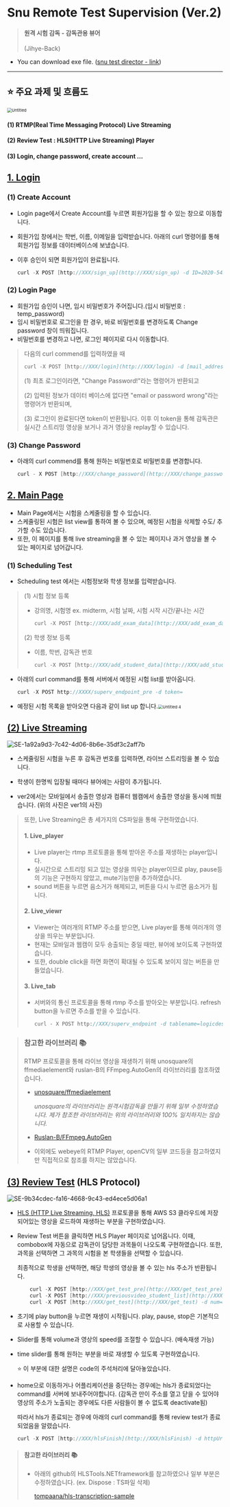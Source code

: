 # Snu Remote Test Supervision (Ver.2)

> #### 원격 시험 감독 - 감독관용 뷰어
>
> (Jihye-Back)

- You can download exe file. ([snu test director - link](https://drive.google.com/open?id=162xHLRyLbKLKKhLRr95UWrWoWnFIulFJ&authuser=100jihye%40snu.ac.kr&usp=drive_fs))



---

## ⭐ 주요 과제 및 흐름도

<img src="https://user-images.githubusercontent.com/78718131/107191555-aa69ce00-6a2f-11eb-9b76-7271806affab.png" alt="Untitled" style="zoom:67%;" />

#### (1) RTMP(Real Time Messaging Protocol) Live Streaming 

#### (2) Review Test : HLS(HTTP Live Streaming) Player

#### (3) Login, change password, create account ... 



## [1. Login](https://github.com/happy-jihye/Snu-Remote-Test-Supervision-RTMP-HLS-ver2/tree/master/FFmeBasicSample/Login)



### (1) Create Account

- Login page에서 Create Account를 누르면 회원가입을 할 수 있는 창으로 이동합니다.

- 회원가입 창에서는 학번, 이름, 이메일을 입력받습니다. 아래의 curl 명령어를 통해 회원가입 정보를 데이터베이스에 보냈습니다. 

- 이후 승인이 되면 회원가입이 완료됩니다.

  ```cpp
  curl -X POST [http://XXX/sign_up](http://XXX/sign_up) -d ID=2020-54321 -d name=John -d [mail_address=John@snu.ac.kr](mailto:mail_address=John@snu.ac.kr)
  ```



### (2) Login Page

- 회원가입 승인이 나면, 임시 비밀번호가 주어집니다.(임시 비밀번호 : temp_password)
- 임시 비밀번호로 로그인을 한 경우, 바로 비밀번호를 변경하도록 Change password 창이 띄워집니다. 
- 비밀번호를 변경하고 나면, 로그인 페이지로 다시 이동합니다.

> 다음의 curl commend를 입력하였을 때
>
> ```cpp
> curl -X POST [http://XXX/login](http://XXX/login) -d [mail_address=John@snu.ac.kr](mailto:mail_address=John@snu.ac.kr) -d PW=temp_password
> ```
>
> (1) 최초 로그인이라면, "Change Password!"라는 명령어가 반환되고
>
> (2) 입력된 정보가 데이터 베이스에 없다면 "email or password wrong"라는 명령어가 반환되며,
>
> (3) 로그인이 완료된다면 token이 반환됩니다. 이후 이 token을 통해 감독관은 실시간 스트리밍 영상을 보거나 과거 영상을 replay할 수 있습니다.



### (3) Change Password

- 아래의 curl commend를 통해 원하는 비밀번호로 비밀번호를 변경합니다.

  ```cpp
  curl - X POST [http://XXX/change_password](http://XXX/change_password) -d [mail_address=John@snu.ac.kr](mailto:mail_address=John@snu.ac.kr) -d PW=qwerty1234
  ```

  



## [2. Main Page](https://github.com/happy-jihye/Snu-Remote-Test-Supervision-RTMP-HLS-ver2/tree/master/FFmeBasicSample/Main%20page)

- Main Page에서는 시험을 스케줄링을 할 수 있습니다.
- 스케줄링된 시험은 list view를 통하여 볼 수 있으며, 예정된 시험을 삭제할 수도/ 추가할 수도 있습니다.
- 또한, 이 페이지를 통해 live streaming을 볼 수 있는 페이지나 과거 영상을 볼 수 있는 페이지로 넘어갑니다.



### (1) Scheduling Test

- Scheduling test 에서는 시험정보와 학생 정보를 입력받습니다.

>  (1) 시험 정보 등록
>
> - 강의명, 시험명 ex. midterm, 시험 날짜, 시험 시작 시간/끝나는 시간
>
>   ```cpp
>   curl -X POST [http://XXX/add_exam_data](http://XXX/add_exam_data) -d lec=logicdesign -d test=midterm -d testdate=20210108 -d starttime=1400 -d endtime=1530 -d token=
>   ```
>
> (2) 학생 정보 등록
>
> - 이름, 학번, 감독관 번호
>
>   ```cpp
>   curl -X POST [http://XXX/add_student_data](http://XXX/add_student_data) -d num=2020-12345 -d name=jihye -d supervNum=1 -d lec=logicdesign -d test=midterm -d testdate=20210108 -d starttime=1400
>   ```




- 아래의 curl command를 통해 서버에서 예정된 시험 list를 받아옵니다.

  ```cpp
  curl -X POST http://XXXX/superv_endpoint_pre -d token=
  ```

- 예정된 시험 목록을 받아오면 다음과 같이 list up 합니다.<img src="https://user-images.githubusercontent.com/78718131/107193390-26651580-6a32-11eb-9bf6-23957d0fd3f2.png" alt="Untitled 4" style="zoom: 67%;" />



## [(2) Live Streaming](https://github.com/happy-jihye/Snu-Remote-Test-Supervision-RTMP-HLS-ver2/tree/master/FFmeBasicSample/Live%20Viewer)

![SE-1a92a9d3-7c42-4d06-8b6e-35df3c2aff7b](https://user-images.githubusercontent.com/78718131/107308275-b1461e80-6acb-11eb-9b41-6a49d9f88712.png)

- 스케줄링된 시험을 누른 후 감독관 번호를 입력하면, 라이브 스트리밍을 볼 수 있습니다. 

- 학생이 한명씩 입장될 때마다 뷰어에는 사람이 추가됩니다. 

- ver2에서는 모바일에서 송출한 영상과 컴퓨터 웹캠에서 송출한 영상을 동시에 띄웠습니다. (위의 사진은 ver1의 사진)



> 또한, Live Streaming은 총 세가지의 CS파일을 통해 구현하였습니다.
>
> #### 1. Live_player
>
> - Live player는 rtmp 프로토콜을 통해 받아온 주소를 재생하는 player입니다. 
> - 실시간으로 스트리밍 되고 있는 영상을 띄우는 player이므로 play, pause등의 기능은 구현하지 않았고, mute기능만을 추가하였습니다.
> - sound 버튼을 누르면 음소거가 해제되고, 버튼을 다시 누르면 음소거가 됩니다.
>
> #### 2. Live_viewr
>
> - Viewer는 여러개의 RTMP 주소를 받으면, Live player를 통해 여러개의 영상을 띄우는 부분입니다. 
> - 현재는 모바일과 웹캠이 모두 송출되는 중일 때만, 뷰어에 보이도록 구현하였습니다.
> - 또한, double click을 하면 화면이 확대될 수 있도록 보이지 않는 버튼을 만들었습니다.
>
> #### 3. Live_tab
>
> - 서버와의 통신 프로토콜을 통해 rtmp 주소를 받아오는 부분입니다. refresh button을 누르면 주소를 받을 수 있습니다.
>
>   ```cpp
>   curl - X POST http://XXX/superv_endpoint -d tablename=logicdesign.midterm_20210108 -d supervNum=1 -d token=
>   ```



>  ### 참고한 라이브러리 📚
>
> RTMP 프로토콜을 통해 라이브 영상을 재생하기 위해 unosquare의 ffmediaelement와 ruslan-B의 FFmpeg.AutoGen의 라이브러리를 참조하였습니다.
>
> - [unosquare/ffmediaelement](https://github.com/unosquare/ffmediaelement)
>
>   *unosquare의 라이브러리는 원격시험감독을 만들기 위해 일부 수정하였습니다. 제가 참조한 라이브러리는 위의 라이브러리와 100% 일치하지는 않습니다.*
>
> - [Ruslan-B/FFmpeg.AutoGen](https://github.com/Ruslan-B/FFmpeg.AutoGen)
>
> - 이외에도 webeye의 RTMP Player, openCV의 일부 코드등을 참고하였지만 직접적으로 참조를 하지는 않았습니다.



## [(3) Review Test](https://github.com/happy-jihye/Snu-Remote-Test-Supervision-RTMP-HLS-ver2/tree/master/FFmeBasicSample/Review%20Viewer) (HLS Protocol)



![SE-9b34cdec-fa16-4668-9c43-ed4ece5d06a1](https://user-images.githubusercontent.com/78718131/107308267-adb29780-6acb-11eb-84c8-049a7f2b7c02.png)



- [HLS (HTTP Live Streaming, HLS)](https://ko.wikipedia.org/wiki/HTTP_%EB%9D%BC%EC%9D%B4%EB%B8%8C_%EC%8A%A4%ED%8A%B8%EB%A6%AC%EB%B0%8D) 프로토콜을 통해 AWS S3 클라우드에 저장되어있는 영상을 로드하여 재생하는 부분을 구현하였습니다.

- Review Test 버튼을 클릭하면 HLS Player 페이지로 넘어옵니다. 이때, combobox에 자동으로 감독관이 담당한 과목들이 나오도록 구현하였습니다. 또한, 과목을 선택하면 그 과목의 시험을 본 학생들을 선택할 수 있습니다.

  최종적으로 학생을 선택하면, 해당 학생의 영상을 볼 수 있는 hls 주소가 반환됩니다.

  ```cpp
      curl -X POST [http://XXX/get_test_pre](http://XXX/get_test_pre) -d token=
      curl -X POST [http://XXX/previousvideo_student_list](http://XXX/previousvideo_student_list) -d lec=logicdesign -d testdate=20210111 -d test=final
      curl -X POST [http://XXX/get_test](http://XXX/get_test) -d num=2020-12345 -d lec=logicdesign =d token=
  ```

- 초기에 play button을 누르면 재생이 시작됩니다. play, pause, stop은 기본적으로 사용할 수 있습니다.

- Slider를 통해 volume과 영상의 speed를 조절할 수 있습니다. (배속재생 가능)

- time slider를 통해 원하는 부분을 바로 재생할 수 있도록 구현하였습니다.

  ⭐ 이 부분에 대한 설명은 code의 주석처리에 달아놓았습니다.

- home으로 이동하거나 어플리케이션을 중단하는 경우에는 hls가 종료되었다는 command를 서버에 보내주어야합니다. (감독관 만이 주소를 열고 닫을 수 있어야 영상의 주소가 노출되는 경우에도 다른 사람들이 볼 수 없도록 deactivate됨)

  따라서 hls가 종료되는 경우에 아래의 curl command를 통해 review test가 종료되었음을 알렸습니다.

  ```cpp
  curl -X POST [http://XXX/hlsFinish](http://XXX/hlsFinish) -d httpUrl=https://...m3m8
  ```

  

> #### 참고한 라이브러리 📚
>
> - 아래의 github의 HLSTools.NETframework를 참고하였으나 일부 부분은 수정하였습니다. 
>   (ex. Dispose : TS파일 삭제)
>
>   [tompaana/hls-transcription-sample](https://github.com/tompaana/hls-transcription-sample)
